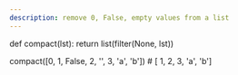 ```yaml
---
description: remove 0, False, empty values from a list
---
```

def compact(lst):
    return list(filter(None, lst))


compact([0, 1, False, 2, '', 3, 'a', 'b'])  # [ 1, 2, 3, 'a', 'b']
